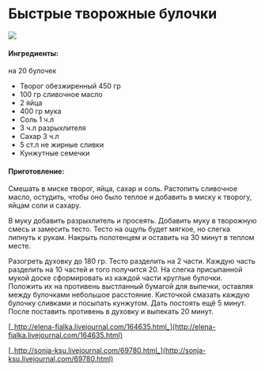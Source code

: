 # Быстрые творожные булочки

![](https://s-media-cache-ak0.pinimg.com/564x/7e/a6/ce/7ea6ce5e9d60574bde1b948c8e00423f.jpg)

#### Ингредиенты:

на 20 булочек

* Творог обезжиренный 450 гр
* 100 гр сливочное масло
* 2 яйца
* 400 гр мука
* Соль 1 ч.л
* 3 ч.л разрыхлителя
* Сахар 3 ч.л
* 5 ст.л не жирные сливки
* Кунжутные семечки

#### Приготовление:

Смешать в миске творог, яйца, сахар и соль. Растопить сливочное масло, остудить, чтобы оно было теплое и добавить в миску к творогу, яйцам соли и сахару.

В муку добавить разрыхлитель и просеять. Добавить муку в творожную смесь и замесить тесто. Тесто на ощупь будет мягкое, но слегка липнуть к рукам. Накрыть полотенцем и оставить на 30 минут в теплом месте.

Разогреть духовку до 180 гр. Тесто разделить на 2 части. Каждую часть разделить на 10 частей и того получится 20. На слегка присыпанной мукой доске сформировать из каждой части круглые булочки. Положить их на противень выстланный бумагой для выпечки, оставляя между булочками небольшое расстояние. Кисточкой смазать каждую булочку сливками и посыпать кунжутом. Дать постоять ещё 5 минут. После поставить противень в духовку и выпекать 20 минут.

[_http://elena-fialka.livejournal.com/164635.html_](http://elena-fialka.livejournal.com/164635.html)

[_http://sonja-ksu.livejournal.com/69780.html_](http://sonja-ksu.livejournal.com/69780.html)

